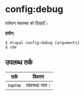# config:debug
वर्तमान व्यवस्था को दिखाएँ।

**प्रयोग:**
```
$ drupal config:debug [arguments]
$ cde  
```

## उपलब्ध तर्क
तर्क | विवरण
---------|-------------
name | व्यवस्था नाम।
